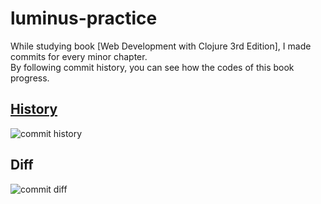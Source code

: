 # luminus-practice

While studying book [Web Development with Clojure 3rd Edition], I made commits for every minor chapter.  
By following commit history, you can see how the codes of this book progress.  



## [History](https://github.com/lazyskulptor/luminus-practice/commits/main)
![commit history](https://user-images.githubusercontent.com/11717059/151580805-1bcc8af5-4558-42a5-82fc-60fe7bff7c22.png "History")

## Diff
![commit diff](https://user-images.githubusercontent.com/11717059/151580810-2b974b98-0dd0-480c-bd78-22bc9e959246.png "Diff")
